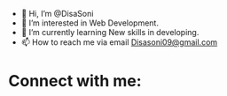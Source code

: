 - 👋 Hi, I’m @DisaSoni
- 👀 I’m interested in Web Development.
- 🌱 I’m currently learning New skills in developing.
- 📫 How to reach me via email Disasoni09@gmail.com


<h1> Connect with me: </h1> 
<!---
DisaSoni/DisaSoni is a ✨ special ✨ repository because its `README.md` (this file) appears on your GitHub profile.
You can click the Preview link to take a look at your changes.
--->

